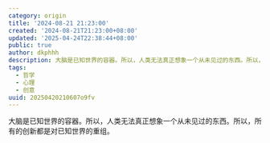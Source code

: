 ```yaml
---
category: origin
title: '2024-08-21 21:23:00'
created: '2024-08-21T21:23:00+08:00'
updated: '2025-04-24T22:38:44+08:00'
public: true
author: dkphhh
description: 大脑是已知世界的容器。所以，人类无法真正想象一个从未见过的东西。所以，所有的创新都是对已知世界的重组……
tags:
  - 哲学
  - 心理
  - 创意
uuid: 20250420210607o9fv
---
```


大脑是已知世界的容器。所以，人类无法真正想象一个从未见过的东西。所以，所有的创新都是对已知世界的重组。
